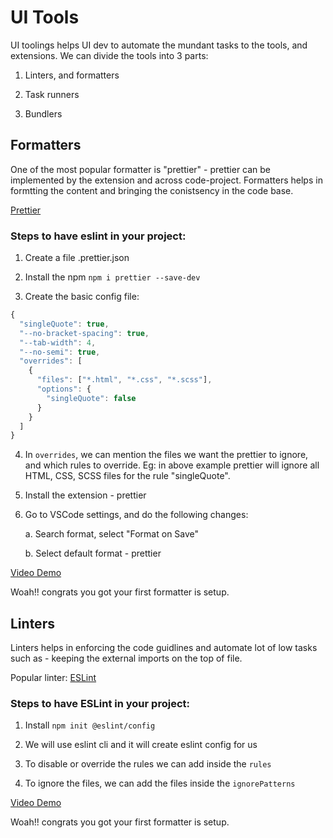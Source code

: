 # UI Tools

UI toolings helps UI dev to automate the mundant tasks to the tools, and extensions.
We can divide the tools into 3 parts:

1. Linters, and formatters

2. Task runners

3. Bundlers

## Formatters

One of the most popular formatter is "prettier" - prettier can be implemented by the extension and across code-project. Formatters helps in formtting the content and bringing the conistsency in the code base.

[Prettier](https://prettier.io/)

### Steps to have eslint in your project:

1. Create a file .prettier.json

2. Install the npm `npm i prettier --save-dev`

3. Create the basic config file:

```JAVASCRIPT
{
  "singleQuote": true,
  "--no-bracket-spacing": true,
  "--tab-width": 4,
  "--no-semi": true,
  "overrides": [
    {
      "files": ["*.html", "*.css", "*.scss"],
      "options": {
        "singleQuote": false
      }
    }
  ]
}

```

4. In `overrides`, we can mention the files we want the prettier to ignore, and which rules to override. Eg: in above example prettier will ignore all HTML, CSS, SCSS files for the rule "singleQuote".

5. Install the extension - prettier

6. Go to VSCode settings, and do the following changes:

   a. Search format, select "Format on Save"

   b. Select default format - prettier

[Video Demo]()

Woah!! congrats you got your first formatter is setup.

## Linters

Linters helps in enforcing the code guidlines and automate lot of low tasks such as - keeping the external imports on the top of file.

Popular linter: [ESLint](https://eslint.org/)

### Steps to have ESLint in your project:

1. Install `npm init @eslint/config`

2. We will use eslint cli and it will create eslint config for us

3. To disable or override the rules we can add inside the `rules`

4. To ignore the files, we can add the files inside the `ignorePatterns`

[Video Demo]()

Woah!! congrats you got your first formatter is setup.
